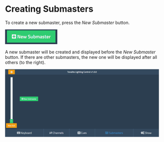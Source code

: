 # Creating Submasters

To create a new submaster, press the *New Submaster* button.

![New Submaster button](../images/new_submaster.png)

A new submaster will be created and displayed before the *New Submaster* button. If there are other submasters, the new one will be displayed after all others (to the right).

![Submaster created](../images/submaster_created.png)